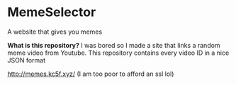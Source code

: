# MemeSelector
A website that gives you memes

**What is this repository?** I was bored so I made a site that links a random meme video from Youtube. This repository contains every video ID in a nice JSON format

http://memes.kc5f.xyz/ (I am too poor to afford an ssl lol)
